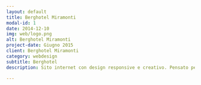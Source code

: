 ```yaml
---
layout: default
title: Berghotel Miramonti
modal-id: 1
date: 2014-12-10
img: web/logo.png
alt: Berghotel Miramonti
project-date: Giugno 2015
client: Berghotel Miramonti
category: webdesign
subtitle: Berghotel
description: Sito internet con design responsive e creativo. Pensato per essere intuitivo e facile da capire da parte dell'utente. Sito internet <a href="http://berghotelmiramonti.it">Berghotel Miramonti</a>.

---
```

